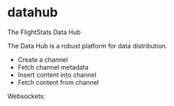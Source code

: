 datahub
=======

The FlightStats Data Hub

The Data Hub is a robust platform for data distribution.

* Create a channel
* Fetch channel metadata
* Insert content into channel
* Fetch content from channel

Websockets: